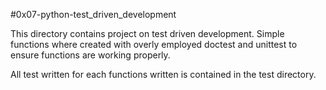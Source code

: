 #0x07-python-test_driven_development

This directory contains project on test driven development. Simple functions where created with overly employed doctest and unittest to ensure functions are working properly.

All test written for each functions written is contained in the test directory.
